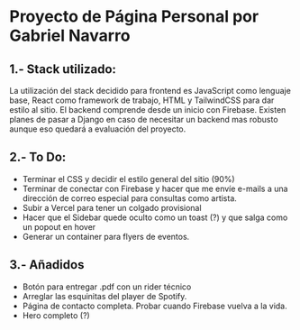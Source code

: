 # Proyecto de Página Personal por Gabriel Navarro

## 1.- Stack utilizado: 
La utilización del stack decidido para frontend es JavaScript como
lenguaje base, React como framework de trabajo, HTML y TailwindCSS para
dar estilo al sitio. 
El backend comprende desde un inicio con Firebase. Existen planes de pasar a Django 
en caso de necesitar un backend mas robusto aunque eso quedará a evaluación 
del proyecto. 

## 2.- To Do:
- Terminar el CSS y decidir el estilo general del sitio (90%)
- Terminar de conectar con Firebase y hacer que me envíe e-mails a una dirección
de correo especial para consultas como artista.
- Subir a Vercel para tener un colgado provisional 
- Hacer que el Sidebar quede oculto como un toast (?) y que salga como un popout en hover
- Generar un container para flyers de eventos.


## 3.- Añadidos 
- Botón para entregar .pdf con un rider técnico
- Arreglar las esquinitas del player de Spotify.
- Página de contacto completa. Probar cuando Firebase vuelva a la vida.
- Hero completo (?)